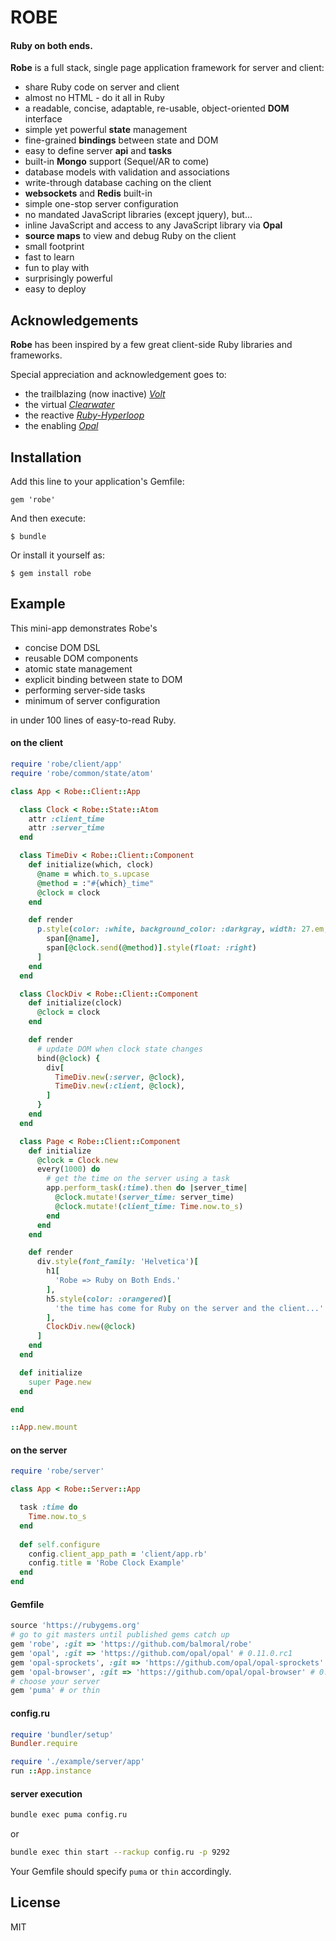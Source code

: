 # ROBE

#### Ruby on both ends.

**Robe** is a full stack, single page application framework for server and client:  

- share Ruby code on server and client
- almost no HTML - do it all in Ruby
- a readable, concise, adaptable, re-usable, object-oriented **DOM** interface
- simple yet powerful **state** management
- fine-grained **bindings** between state and DOM   
- easy to define server **api** and **tasks** 
- built-in **Mongo** support (Sequel/AR to come)
- database models with validation and associations 
- write-through database caching on the client 
- **websockets** and **Redis** built-in  
- simple one-stop server configuration
- no mandated JavaScript libraries (except jquery), but...
- inline JavaScript and access to any JavaScript library via **Opal** 
- **source maps** to view and debug Ruby on the client
- small footprint
- fast to learn
- fun to play with
- surprisingly powerful
- easy to deploy
 
## Acknowledgements

**Robe** has been inspired by a few great client-side Ruby libraries and frameworks. 

Special appreciation and acknowledgement goes to:

- the trailblazing (now inactive) [*Volt*](https://github.com/voltrb/volt) 
- the virtual [*Clearwater*](https://github.com/clearwater-rb)
- the reactive [*Ruby-Hyperloop*](http://ruby-hyperloop.org)
- the enabling [*Opal*](http://opalrb.com/) 

## Installation

Add this line to your application's Gemfile:

    gem 'robe'

And then execute:

    $ bundle

Or install it yourself as:

    $ gem install robe


## Example

This mini-app demonstrates Robe's

- concise DOM DSL
- reusable DOM components
- atomic state management
- explicit binding between state to DOM
- performing server-side tasks 
- minimum of server configuration

in under 100 lines of easy-to-read Ruby.

#### on the client

```ruby
require 'robe/client/app'
require 'robe/common/state/atom'

class App < Robe::Client::App

  class Clock < Robe::State::Atom
    attr :client_time
    attr :server_time
  end

  class TimeDiv < Robe::Client::Component
    def initialize(which, clock)
      @name = which.to_s.upcase
      @method = :"#{which}_time"
      @clock = clock
    end

    def render
      p.style(color: :white, background_color: :darkgray, width: 27.em, padding: 0.5.em)[
        span[@name],
        span[@clock.send(@method)].style(float: :right)
      ]
    end
  end

  class ClockDiv < Robe::Client::Component
    def initialize(clock)
      @clock = clock
    end

    def render
      # update DOM when clock state changes
      bind(@clock) {
        div[
          TimeDiv.new(:server, @clock),
          TimeDiv.new(:client, @clock),
        ]
      }
    end
  end

  class Page < Robe::Client::Component
    def initialize
      @clock = Clock.new
      every(1000) do
        # get the time on the server using a task
        app.perform_task(:time).then do |server_time|
          @clock.mutate!(server_time: server_time)
          @clock.mutate!(client_time: Time.now.to_s)
        end
      end
    end

    def render
      div.style(font_family: 'Helvetica')[
        h1[
          'Robe => Ruby on Both Ends.'
        ],
        h5.style(color: :orangered)[
          'the time has come for Ruby on the server and the client...'.upcase
        ],
        ClockDiv.new(@clock)
      ]
    end
  end

  def initialize
    super Page.new
  end

end

::App.new.mount

```

#### on the server

```ruby
require 'robe/server'

class App < Robe::Server::App

  task :time do
    Time.now.to_s
  end
  
  def self.configure
    config.client_app_path = 'client/app.rb'
    config.title = 'Robe Clock Example'
  end
end
```

#### Gemfile

```ruby
source 'https://rubygems.org'
# go to git masters until published gems catch up
gem 'robe', :git => 'https://github.com/balmoral/robe'
gem 'opal', :git => 'https://github.com/opal/opal' # 0.11.0.rc1
gem 'opal-sprockets', :git => 'https://github.com/opal/opal-sprockets' # for opal 0.11.0.rc1
gem 'opal-browser', :git => 'https://github.com/opal/opal-browser' # 0.2.0 
# choose your server
gem 'puma' # or thin

```

#### config.ru

```ruby
require 'bundler/setup'
Bundler.require

require './example/server/app'
run ::App.instance
```

#### server execution

```sh
bundle exec puma config.ru
```

or

```sh
bundle exec thin start --rackup config.ru -p 9292
```

Your Gemfile should specify `puma` or `thin` accordingly.

## License

MIT



